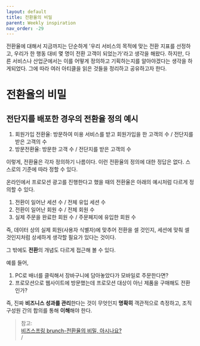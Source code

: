 ```yaml
---
layout: default
title: 전환율의 비밀
parent: Weekly inspiration
nav_order: -29
---
```



전환율에 대해서 지금까지는 단순하게 '우리 서비스의 목적에 맞는 전환 지표를 선정하고, 우리가 한 행동 대비 몇 명이 전환 고객이 되었는가'라고 생각을 해왔다. 하지만, 다른 서비스나 산업군에서는 이를 어떻게 정의하고 기획하는지를 알아야겠다는 생각을 하게되었다. 그에 따라 여러 아티클을 읽은 것들을 정리하고 공유하고자 한다.


# 전환율의 비밀

## 전단지를 배포한 경우의 전환율 정의 예시

1. 회원가입 전환율: 방문하여 미용 서비스를 받고 회원가입을 한 고객의 수 / 전단지를 받은 고객의 수
2. 방문전환율: 방문한 고객 수 / 전단지를 받은 고객의 수

이렇게, 전환율은 각자 정의하기 나름이다. 이런 전환율의 정의에 대한 정답은 없다. 스스로의 기준에 따라 정할 수 있다.


온라인에서 프로모션 광고를 진행한다고 했을 때의 전환율은 아래의 예시처럼 다르게 정의할 수  있다.

1. 전환이 일어난 세션 수 / 전체 유입 세션 수
2. 전환이 일어난 회원 수 / 전체 회원 수
3. 실제 주문을 완료한 회원 수 / 주문페지에 유입한 회원 수

즉, 데이터 상의 실제 회원(사용자 식별자)에 맞추어 전환을 셀 것인지, 세션에 맞춰  셀 것인지처럼 상세하게 생각할 필요가 있다는 것이다.

그 밖에도 **전환**의 개념도 다르게 접근해 볼 수 있다.

예를 들어,

1. PC로 배너를 클릭해서 장바구니에 담아놓았다가 모바일로 주문한다면?
2. 프로모션으로 웹사이트에 방문했는데 프로모션 대상이 아닌 제품을 구매해도 전환인가?

즉, 진짜 **비즈니스 성과를 관리**한다는 것이 무엇인지 **명확히** 객관적으로 측정하고, 조직 구성원 간의 합의를 통해 **이해**해야 한다.




>참고:<br>
>[비즈스프링 brunch-전환율의 비밀, 아시나요?](https://brunch.co.kr/@bizspring/94)<br>/

